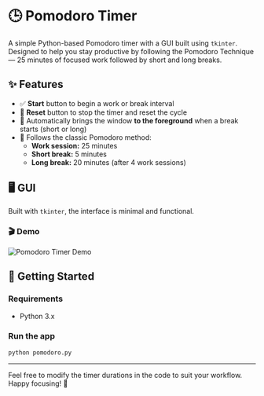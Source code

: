 # 🕒 Pomodoro Timer

A simple Python-based Pomodoro timer with a GUI built using `tkinter`.  
Designed to help you stay productive by following the Pomodoro Technique — 25 minutes of focused work followed by short and long breaks.

## ✨ Features

- ✅ **Start** button to begin a work or break interval
- 🔁 **Reset** button to stop the timer and reset the cycle
- 📌 Automatically brings the window **to the foreground** when a break starts (short or long)
- 🧠 Follows the classic Pomodoro method:
  - **Work session:** 25 minutes
  - **Short break:** 5 minutes
  - **Long break:** 20 minutes (after 4 work sessions)

## 🖥️ GUI

Built with `tkinter`, the interface is minimal and functional.

### 🎬 Demo

![Pomodoro Timer Demo](./images/demo.gif)

## 🚀 Getting Started

### Requirements

- Python 3.x

### Run the app

```bash
python pomodoro.py
```

---

Feel free to modify the timer durations in the code to suit your workflow. Happy focusing! 🍅
